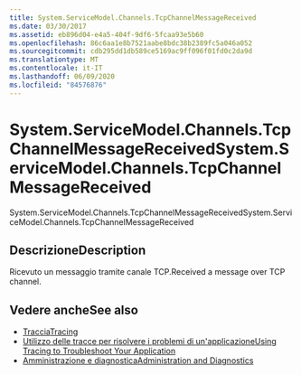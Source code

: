 ```yaml
---
title: System.ServiceModel.Channels.TcpChannelMessageReceived
ms.date: 03/30/2017
ms.assetid: eb896d04-e4a5-404f-9df6-5fcaa93e5b60
ms.openlocfilehash: 86c6aa1e8b7521aabe8bdc38b2389fc5a046a052
ms.sourcegitcommit: cdb295dd1db589ce5169ac9ff096f01fd0c2da9d
ms.translationtype: MT
ms.contentlocale: it-IT
ms.lasthandoff: 06/09/2020
ms.locfileid: "84576876"
---
```

# <a name="systemservicemodelchannelstcpchannelmessagereceived"></a><span data-ttu-id="c1a34-102">System.ServiceModel.Channels.TcpChannelMessageReceived</span><span class="sxs-lookup"><span data-stu-id="c1a34-102">System.ServiceModel.Channels.TcpChannelMessageReceived</span></span>
<span data-ttu-id="c1a34-103">System.ServiceModel.Channels.TcpChannelMessageReceived</span><span class="sxs-lookup"><span data-stu-id="c1a34-103">System.ServiceModel.Channels.TcpChannelMessageReceived</span></span>  
  
## <a name="description"></a><span data-ttu-id="c1a34-104">Descrizione</span><span class="sxs-lookup"><span data-stu-id="c1a34-104">Description</span></span>  
 <span data-ttu-id="c1a34-105">Ricevuto un messaggio tramite canale TCP.</span><span class="sxs-lookup"><span data-stu-id="c1a34-105">Received a message over TCP channel.</span></span>  
  
## <a name="see-also"></a><span data-ttu-id="c1a34-106">Vedere anche</span><span class="sxs-lookup"><span data-stu-id="c1a34-106">See also</span></span>

- [<span data-ttu-id="c1a34-107">Traccia</span><span class="sxs-lookup"><span data-stu-id="c1a34-107">Tracing</span></span>](index.md)
- [<span data-ttu-id="c1a34-108">Utilizzo delle tracce per risolvere i problemi di un'applicazione</span><span class="sxs-lookup"><span data-stu-id="c1a34-108">Using Tracing to Troubleshoot Your Application</span></span>](using-tracing-to-troubleshoot-your-application.md)
- [<span data-ttu-id="c1a34-109">Amministrazione e diagnostica</span><span class="sxs-lookup"><span data-stu-id="c1a34-109">Administration and Diagnostics</span></span>](../index.md)
